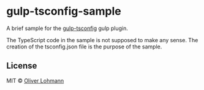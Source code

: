 # gulp-tsconfig-sample

A brief sample for the [gulp-tsconfig](https://github.com/olohmann/gulp-tsconfig) gulp plugin.

The TypeScript code in the sample is not supposed to make any sense. The creation of the tsconfig.json file is the purpose of the sample.

## License

MIT © [Oliver Lohmann](http://www.oliver-lohmann.me/)

